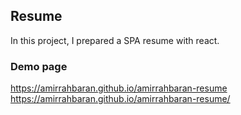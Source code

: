 ## Resume

In this project, I prepared a SPA resume with react.

### Demo page
https://amirrahbaran.github.io/amirrahbaran-resume
https://amirrahbaran.github.io/amirrahbaran-resume/
